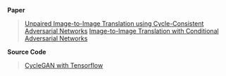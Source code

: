
**Paper**
> [Unpaired Image-to-Image Translation using Cycle-Consistent Adversarial Networks](https://arxiv.org/abs/1703.10593)
> [Image-to-Image Translation with Conditional Adversarial Networks](https://arxiv.org/abs/1611.07004)

**Source Code**

> [CycleGAN with Tensorflow](https://github.com/tensorflow/docs/blob/master/site/en/tutorials/generative/cyclegan.ipynb)
